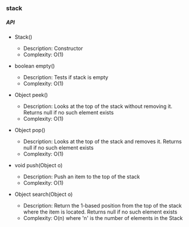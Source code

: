 <h3>stack</h3>

<h5>API</h5>

- Stack()
  - Description: Constructor
  - Complexity: O(1)

- boolean empty()
  - Description: Tests if stack is empty
  - Complexity: O(1)
  
- Object peek()
  - Description: Looks at the top of the stack without removing it. Returns null if no such element exists
  - Complexity: O(1)
  
- Object pop()
  - Description: Looks at the top of the stack and removes it. Returns null if no such element exists
  - Complexity: O(1)
  
- void push(Object o)
  - Description: Push an item to the top of the stack
  - Complexity: O(1)
  
- Object search(Object o)
  - Description: Return the 1-based position from the top of the stack where the item is located. Returns null if no such element exists
  - Complexity: O(n) where 'n' is the number of elements in the Stack
